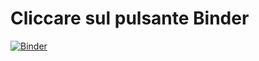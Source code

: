 # Cliccare sul pulsante Binder


[![Binder](https://mybinder.org/badge_logo.svg)](https://mybinder.org/v2/gh/davidedifilippo/jupyter_notebooks/HEAD)

